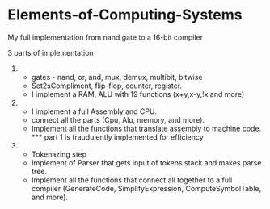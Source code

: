 # Elements-of-Computing-Systems
My full implementation from nand gate to a 16-bit compiler

3 parts of implementation

1. - gates - nand, or, and, mux, demux, multibit, bitwise
   - Set2sCompliment, flip-flop, counter, register.
   - I implement a RAM, ALU with 19 functions (x+y,x-y,!x and more)

2. - I implement a full Assembly and CPU.
   - connect all the parts (Cpu, Alu, memory, and more).
   - Implement all the functions that translate assembly to machine code.
   *** part 1 is fraudulently implemented for efficiency
  
3. - Tokenazing step
   - Implement of Parser that gets input of tokens stack and makes parse tree.
   - Implement all the functions that connect all together to a full compiler (GenerateCode, SimplifyExpression, ComputeSymbolTable, and more).
